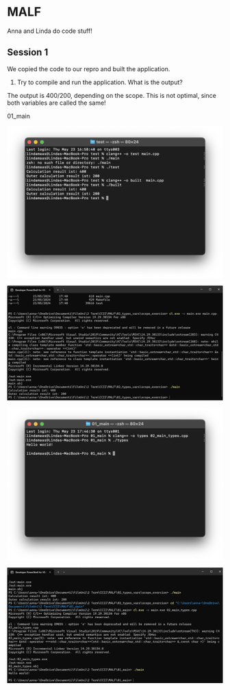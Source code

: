 # MALF
Anna and Linda do code stuff!

## Session 1

We copied the code to our repro and built the application. 
1. Try to compile and run the application. What is the output?
   
The output is 400/200, depending on the scope. This is not optimal, since both variables are called the same! 

01_main

![alt text](<01_main/img/Bildschirmfoto 2024-05-23 um 17.06.53.png>)

![alt text](<01_main/img/Screenshot 2024-05-23 174409.png>)

![alt text](<01_main/img/Bildschirmfoto 2024-05-23 um 17.47.58.png>)

![alt text](01_main/img/02_main_types_built.png)